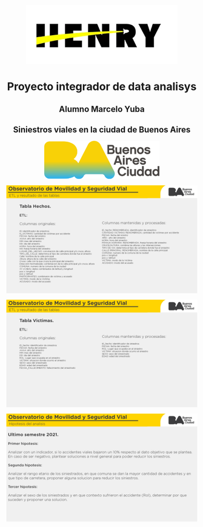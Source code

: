 <p align='center'>
<img src ="scr\HenryLogo.jpg">
<p>


<h1 align='center'>
 <b>Proyecto integrador de data analisys</b>
</h1>
 <h2 align='center'>
 <b>Alumno Marcelo Yuba</b>
</h2>

 <h2 align='center'>
 <b>Siniestros viales en la ciudad de Buenos Aires</b>
</h2>
<p align='center'>
<img src ="scr\Logotipo_de_la_Ciudad_de_Buenos_Aires.svg (1).png" height=100>
<p>

<p align='center'>
<img src ="scr\etl1.jpg">
<p>

<p align='center'>
<img src ="scr\etl2.jpg">
<p>

<p align='center'>
<img src ="scr\hipotesis.jpg">
<p>
